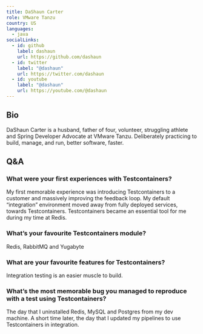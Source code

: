 ```yaml
---
title: DaShaun Carter
role: VMware Tanzu
country: US
languages:
  - java
socialLinks:
  - id: github
    label: dashaun
    url: https://github.com/dashaun
  - id: twitter
    label: "@dashaun"
    url: https://twitter.com/dashaun
  - id: youtube
    label: "@dashaun"
    url: https://youtube.com/@dashaun
---
```

## Bio
DaShaun Carter is a husband, father of four, volunteer, struggling athlete and Spring Developer Advocate at VMware Tanzu. Deliberately practicing to build, manage, and run, better software, faster.

## Q&A
### What were your first experiences with Testcontainers?
My first memorable experience was introducing Testcontainers to a customer and massively improving the feedback loop.  My default “integration” environment moved away from fully deployed services, towards Testcontainers.  Testcontainers became an essential tool for me during my time at Redis.

### What’s your favourite Testcontainers module?
Redis, RabbitMQ and Yugabyte

### What are your favourite features for Testcontainers?
Integration testing is an easier muscle to build.

### What’s the most memorable bug you managed to reproduce with a test using Testcontainers?
The day that I uninstalled Redis, MySQL and Postgres from my dev machine.  A short time later, the day that I updated my pipelines to use Testcontainers in integration.